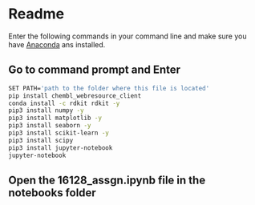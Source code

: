 # Readme

Enter the following commands in your command line and make sure you have [Anaconda](https://www.anaconda.com/) ans installed.

## Go to command prompt and Enter

```bash
SET PATH='path to the folder where this file is located'
pip install chembl_webresource_client
conda install -c rdkit rdkit -y
pip3 install numpy -y
pip3 install matplotlib -y
pip3 install seaborn -y
pip3 install scikit-learn -y
pip3 install scipy
pip3 install jupyter-notebook
jupyter-notebook
```
## Open the 16128_assgn.ipynb file in the notebooks folder
